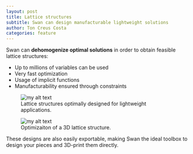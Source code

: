 ```yaml
---
layout: post
title: Lattice structures
subtitle: Swan can design manufacturable lightweight solutions
author: Ton Creus Costa
categories: feature
---
```


Swan can **dehomogenize optimal solutions** in order to obtain feasible lattice structures:

- Up to millions of variables can be used
- Very fast optimization
- Usage of implicit functions
- Manufacturability ensured through constraints

<figure>
  <img src="/assets/images/features/hero-lattice.png" alt="my alt text"/>
  <figcaption> Lattice structures optimally designed for lightweight applications.</figcaption>
</figure>

<figure>
  <img src="/assets/images/news/coolstuff/Lattice.gif" alt="my alt text"/>
  <figcaption> Optimizaiton of a 3D lattice structure.</figcaption>
</figure>

These designs are also easily exportable, making Swan the ideal toolbox to design your pieces and 3D-print them directly. 